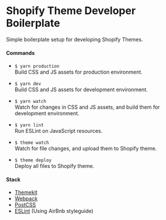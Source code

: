 # Shopify Theme Developer Boilerplate
Simple boilerplate setup for developing Shopify Themes.

#### Commands
- `$ yarn production`<br>Build CSS and JS assets for production environment.

- `$ yarn dev`<br>Build CSS and JS assets for development environment.

- `$ yarn watch`<br>Watch for changes in CSS and JS assets, and build them for development environment.

- `$ yarn lint`<br>Run ESLint on JavaScript resources.

- `$ theme watch`<br>Watch for file changes, and upload them to Shopify theme.

- `$ theme deploy`<br>Deploy all files to Shopify theme.

#### Stack
- [Themekit](https://github.com/Shopify/themekit)
- [Webpack](https://webpack.js.org/)
- [PostCSS](https://postcss.org/)
- [ESLint](https://eslint.org/) (Using AirBnb styleguide)
